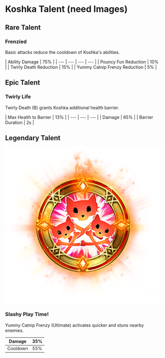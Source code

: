 # Koshka Talent \(need Images\)

## Rare Talent



### Frenzied

Basic attacks reduce the cooldown of Koshka's abilities.

| Ability Damage | 75% |
| --- | --- | --- | --- |
| Pouncy Fun Reduction | 10% |
| Twirly Death Reduction | 15% |
| Yummy Catnip Frenzy Reduction | 5% |

## Epic Talent



### Twirly Life

Twirly Death \(B\) grants Koshka additional health barrier.

| Max Health to Barrier | 13% |
| --- | --- | --- |
| Damage | 65% |
| Barrier Duration | 2s |

## Legendary Talent

![](../../.gitbook/assets/koshka_legendary.png)

### Slashy Play Time!

Yummy Catnip Frenzy \(Ultimate\) activates quicker and stuns nearby enemies.

| Damage | 35% |
| --- | --- |
| Cooldown | 55% |

